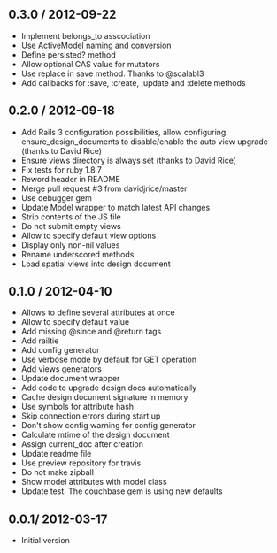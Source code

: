 ## 0.3.0 / 2012-09-22

* Implement belongs_to asscociation
* Use ActiveModel naming and conversion
* Define persisted? method
* Allow optional CAS value for mutators
* Use replace in save method. Thanks to @scalabl3
* Add callbacks for :save, :create, :update and :delete methods

## 0.2.0 / 2012-09-18

* Add Rails 3 configuration possibilities, allow configuring
  ensure_design_documents to disable/enable the auto view upgrade
  (thanks to David Rice)
* Ensure views directory is always set (thanks to David Rice)
* Fix tests for ruby 1.8.7
* Reword header in README
* Merge pull request #3 from davidjrice/master
* Use debugger gem
* Update Model wrapper to match latest API changes
* Strip contents of the JS file
* Do not submit empty views
* Allow to specify default view options
* Display only non-nil values
* Rename underscored methods
* Load spatial views into design document

## 0.1.0 / 2012-04-10

* Allows to define several attributes at once
* Allow to specify default value
* Add missing @since and @return tags
* Add railtie
* Add config generator
* Use verbose mode by default for GET operation
* Add views generators
* Update document wrapper
* Add code to upgrade design docs automatically
* Cache design document signature in memory
* Use symbols for attribute hash
* Skip connection errors during start up
* Don't show config warning for config generator
* Calculate mtime of the design document
* Assign current_doc after creation
* Update readme file
* Use preview repository for travis
* Do not make zipball
* Show model attributes with model class
* Update test. The couchbase gem is using new defaults

## 0.0.1/ 2012-03-17

* Initial version
